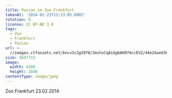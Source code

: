 ```yaml
---
title: Pavian im Zoo Frankfurt
takenAt: '2014-02-23T13:13:05.000Z'
rotation: 0
license: CC BY-ND 3.0
tags:
  - Zoo
  - Frankfurt
  - Pavian
url: >-
  //images.ctfassets.net/bncv3c2gt878/2mihxCqAiGgbAH974ccEV2/44e24aed36c26147b581db583c3a3c17/pavian-im-zoo-frankfurt_12730006544_o
size: 5647715
image:
  width: 4288
  height: 2848
contentType: image/jpeg
---
```


Zoo Frankfurt 23.02.2014